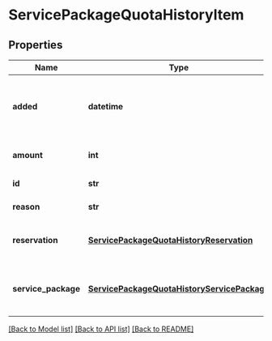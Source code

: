 # ServicePackageQuotaHistoryItem

## Properties
Name | Type | Description | Notes
------------ | ------------- | ------------- | -------------
**added** | **datetime** | Added time of quota history entry in RFC3339 date-time with millisecond accuracy and UTC time zone. | 
**amount** | **int** | the amount of quota usage, negative or positive | 
**id** | **str** | Service package quota history ID. | 
**reason** | **str** | Type of quota usage entry. | 
**reservation** | [**ServicePackageQuotaHistoryReservation**](ServicePackageQuotaHistoryReservation.md) | Reservation details if reason is reservation, reservation_release or reservation_termination. | [optional] 
**service_package** | [**ServicePackageQuotaHistoryServicePackage**](ServicePackageQuotaHistoryServicePackage.md) | Service package details if reason is package_creation, package_renewal or package_termination | [optional] 

[[Back to Model list]](../README.md#documentation-for-models) [[Back to API list]](../README.md#documentation-for-api-endpoints) [[Back to README]](../README.md)


